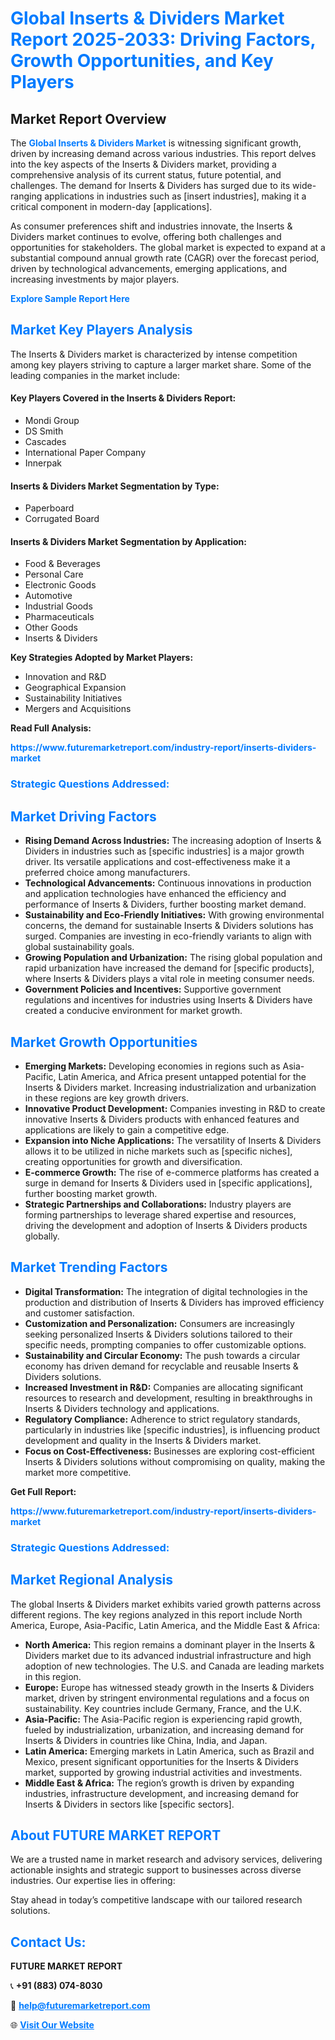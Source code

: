 <h1 style="color: #007BFF;">Global Inserts & Dividers Market Report 2025-2033: Driving Factors, Growth Opportunities, and Key Players</h1>

<section id="overview">
<h2>Market Report Overview</h2>
<p>The <a href="https://www.futuremarketreport.com/industry-report/inserts-dividers-market" style="color: #007BFF; text-decoration: none;"><strong>Global Inserts & Dividers Market</strong></a> is witnessing significant growth, driven by increasing demand across various industries. This report delves into the key aspects of the Inserts & Dividers market, providing a comprehensive analysis of its current status, future potential, and challenges. The demand for Inserts & Dividers has surged due to its wide-ranging applications in industries such as [insert industries], making it a critical component in modern-day [applications].</p>
<p>As consumer preferences shift and industries innovate, the Inserts & Dividers market continues to evolve, offering both challenges and opportunities for stakeholders. The global market is expected to expand at a substantial compound annual growth rate (CAGR) over the forecast period, driven by technological advancements, emerging applications, and increasing investments by major players.</p>
</section>

<section id="overview">
<p><a href="https://www.futuremarketreport.com/request-sample/reportId=120002" style="color: #007BFF; text-decoration: none;"><strong>Explore Sample Report Here</strong></a></p>
</section>

<section id="key-players">
<h2 style="color: #007BFF;">Market Key Players Analysis</h2>
<p>The Inserts & Dividers market is characterized by intense competition among key players striving to capture a larger market share. Some of the leading companies in the market include:</p>
<h4>Key Players Covered in the Inserts & Dividers Report:</h4>
<ul><li>Mondi Group</li><li>DS Smith</li><li>Cascades</li><li>International Paper Company</li><li>Innerpak</li></ul>
<h4>Inserts & Dividers Market Segmentation by Type:</h4>
<ul><li>Paperboard</li><li>Corrugated Board</li></ul>

<h4>Inserts & Dividers Market Segmentation by Application:</h4>
<ul><li>Food &amp; Beverages</li><li>Personal Care</li><li>Electronic Goods</li><li>Automotive</li><li>Industrial Goods</li><li>Pharmaceuticals</li><li>Other Goods</li><li>Inserts &amp; Dividers</li></ul>
<p><strong>Key Strategies Adopted by Market Players:</strong></p>
<ul>
<li>Innovation and R&D</li>
<li>Geographical Expansion</li>
<li>Sustainability Initiatives</li>
<li>Mergers and Acquisitions</li>
</ul>
</section>

<section>
<p><strong>Read Full Analysis: </strong></p><a href="https://www.futuremarketreport.com/industry-report/inserts-dividers-market" style="color: #007BFF; text-decoration: none;"><strong>https://www.futuremarketreport.com/industry-report/inserts-dividers-market</strong></a>
<h3 style="color: #007BFF;">Strategic Questions Addressed:</h3>
</section>

<section id="driving-factors">
<h2 style="color: #007BFF;">Market Driving Factors</h2>
<ul>
<li><strong>Rising Demand Across Industries:</strong> The increasing adoption of Inserts & Dividers in industries such as [specific industries] is a major growth driver. Its versatile applications and cost-effectiveness make it a preferred choice among manufacturers.</li>
<li><strong>Technological Advancements:</strong> Continuous innovations in production and application technologies have enhanced the efficiency and performance of Inserts & Dividers, further boosting market demand.</li>
<li><strong>Sustainability and Eco-Friendly Initiatives:</strong> With growing environmental concerns, the demand for sustainable Inserts & Dividers solutions has surged. Companies are investing in eco-friendly variants to align with global sustainability goals.</li>
<li><strong>Growing Population and Urbanization:</strong> The rising global population and rapid urbanization have increased the demand for [specific products], where Inserts & Dividers plays a vital role in meeting consumer needs.</li>
<li><strong>Government Policies and Incentives:</strong> Supportive government regulations and incentives for industries using Inserts & Dividers have created a conducive environment for market growth.</li>
</ul>
</section>

<section id="growth-opportunities">
<h2 style="color: #007BFF;">Market Growth Opportunities</h2>
<ul>
<li><strong>Emerging Markets:</strong> Developing economies in regions such as Asia-Pacific, Latin America, and Africa present untapped potential for the Inserts & Dividers market. Increasing industrialization and urbanization in these regions are key growth drivers.</li>
<li><strong>Innovative Product Development:</strong> Companies investing in R&D to create innovative Inserts & Dividers products with enhanced features and applications are likely to gain a competitive edge.</li>
<li><strong>Expansion into Niche Applications:</strong> The versatility of Inserts & Dividers allows it to be utilized in niche markets such as [specific niches], creating opportunities for growth and diversification.</li>
<li><strong>E-commerce Growth:</strong> The rise of e-commerce platforms has created a surge in demand for Inserts & Dividers used in [specific applications], further boosting market growth.</li>
<li><strong>Strategic Partnerships and Collaborations:</strong> Industry players are forming partnerships to leverage shared expertise and resources, driving the development and adoption of Inserts & Dividers products globally.</li>
</ul>
</section>

<section id="trending-factors">
<h2 style="color: #007BFF;">Market Trending Factors</h2>
<ul>
<li><strong>Digital Transformation:</strong> The integration of digital technologies in the production and distribution of Inserts & Dividers has improved efficiency and customer satisfaction.</li>
<li><strong>Customization and Personalization:</strong> Consumers are increasingly seeking personalized Inserts & Dividers solutions tailored to their specific needs, prompting companies to offer customizable options.</li>
<li><strong>Sustainability and Circular Economy:</strong> The push towards a circular economy has driven demand for recyclable and reusable Inserts & Dividers solutions.</li>
<li><strong>Increased Investment in R&D:</strong> Companies are allocating significant resources to research and development, resulting in breakthroughs in Inserts & Dividers technology and applications.</li>
<li><strong>Regulatory Compliance:</strong> Adherence to strict regulatory standards, particularly in industries like [specific industries], is influencing product development and quality in the Inserts & Dividers market.</li>
<li><strong>Focus on Cost-Effectiveness:</strong> Businesses are exploring cost-efficient Inserts & Dividers solutions without compromising on quality, making the market more competitive.</li>
</ul>
</section>

<section>
<p><strong>Get Full Report: </strong></p><a href="https://www.futuremarketreport.com/industry-report/inserts-dividers-market" style="color: #007BFF; text-decoration: none;"><strong>https://www.futuremarketreport.com/industry-report/inserts-dividers-market</strong></a>
<h3 style="color: #007BFF;">Strategic Questions Addressed:</h3>
</section>


<section id="regional-analysis">
<h2 style="color: #007BFF;">Market Regional Analysis</h2>
<p>The global Inserts & Dividers market exhibits varied growth patterns across different regions. The key regions analyzed in this report include North America, Europe, Asia-Pacific, Latin America, and the Middle East & Africa:</p>
<ul>
<li><strong>North America:</strong> This region remains a dominant player in the Inserts & Dividers market due to its advanced industrial infrastructure and high adoption of new technologies. The U.S. and Canada are leading markets in this region.</li>
<li><strong>Europe:</strong> Europe has witnessed steady growth in the Inserts & Dividers market, driven by stringent environmental regulations and a focus on sustainability. Key countries include Germany, France, and the U.K.</li>
<li><strong>Asia-Pacific:</strong> The Asia-Pacific region is experiencing rapid growth, fueled by industrialization, urbanization, and increasing demand for Inserts & Dividers in countries like China, India, and Japan.</li>
<li><strong>Latin America:</strong> Emerging markets in Latin America, such as Brazil and Mexico, present significant opportunities for the Inserts & Dividers market, supported by growing industrial activities and investments.</li>
<li><strong>Middle East & Africa:</strong> The region’s growth is driven by expanding industries, infrastructure development, and increasing demand for Inserts & Dividers in sectors like [specific sectors].</li>
</ul>
</section>

<footer>
<h2 style="color: #007BFF;">About FUTURE MARKET REPORT</h2>
<p>We are a trusted name in market research and advisory services, delivering actionable insights and strategic support to businesses across diverse industries. Our expertise lies in offering:</p>

<p>Stay ahead in today’s competitive landscape with our tailored research solutions.</p>

<h2 style="color: #007BFF;">Contact Us:</h2>
<p><strong>FUTURE MARKET REPORT</strong></p>
<p>📞 <strong>+91 (883) 074-8030</strong></p>
<p>📧 <strong><a href="mailto:help@futuremarketreport.com" style="color: #007BFF;">help@futuremarketreport.com</a></strong></p>
<p>🌐 <strong><a href="https://www.futuremarketreport.com/" style="color: #007BFF;">Visit Our Website</a></strong></p>
</footer>